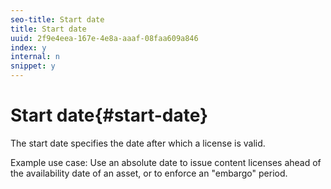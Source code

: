 ```yaml
---
seo-title: Start date
title: Start date
uuid: 2f9e4eea-167e-4e8a-aaaf-08faa609a846
index: y
internal: n
snippet: y
---
```


# Start date{#start-date}

The start date specifies the date after which a license is valid.

Example use case: Use an absolute date to issue content licenses ahead of the availability date of an asset, or to enforce an "embargo" period. 
